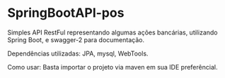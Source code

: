 # SpringBootAPI-pos

Simples API RestFul representando algumas ações bancárias, utilizando Spring Boot, e swagger-2 para documentação.

Dependências utilizadas:
JPA,
mysql,
WebTools.

Como usar:
  Basta importar o projeto via maven em sua IDE preferêncial.
